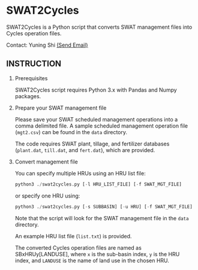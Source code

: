 # SWAT2Cycles

SWAT2Cycles is a Python script that converts SWAT management files into Cycles operation files.

Contact: Yuning Shi [(Send Email)](mailto:yshi@psu.edu)

## INSTRUCTION

1. Prerequisites

   SWAT2Cycles script requires Python 3.x with Pandas and Numpy packages.

2. Prepare your SWAT management file

   Please save your SWAT scheduled management operations into a comma delimited file.
   A sample scheduled management operation file (`mgt2.csv`) can be found in the `data` directory.

   The code requires SWAT plant, tillage, and fertilizer databases (`plant.dat`, `till.dat`, and `fert.dat`), which are provided.

3. Convert management file

   You can specify multiple HRUs using an HRU list file:

   ```python
   python3 ./swat2cycles.py [-l HRU_LIST_FILE] [-f SWAT_MGT_FILE]
   ```

   or specify one HRU using:

   ```python
   python3 ./swat2cycles.py [-s SUBBASIN] [-u HRU] [-f SWAT_MGT_FILE]
   ```

   Note that the script will look for the SWAT management file in the `data` directory.

   An example HRU list file (`list.txt`) is provided.

   The converted Cycles operation files are named as SBxHRUy[LANDUSE], where `x` is the sub-basin index, `y` is the HRU index, and `LANDUSE` is the name of land use in the chosen HRU.
